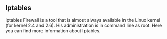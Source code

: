 ## Iptables

Iptables Firewall is a tool that is almost always available in the Linux kernel (for kernel 2.4 and 2.6).
His administration is in command line as root.
Here you can find more information about Iptables.
